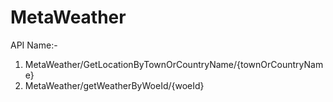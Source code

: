 # MetaWeather

API Name:- 
1) MetaWeather/GetLocationByTownOrCountryName/{townOrCountryName}
2) MetaWeather/getWeatherByWoeId/{woeId}

